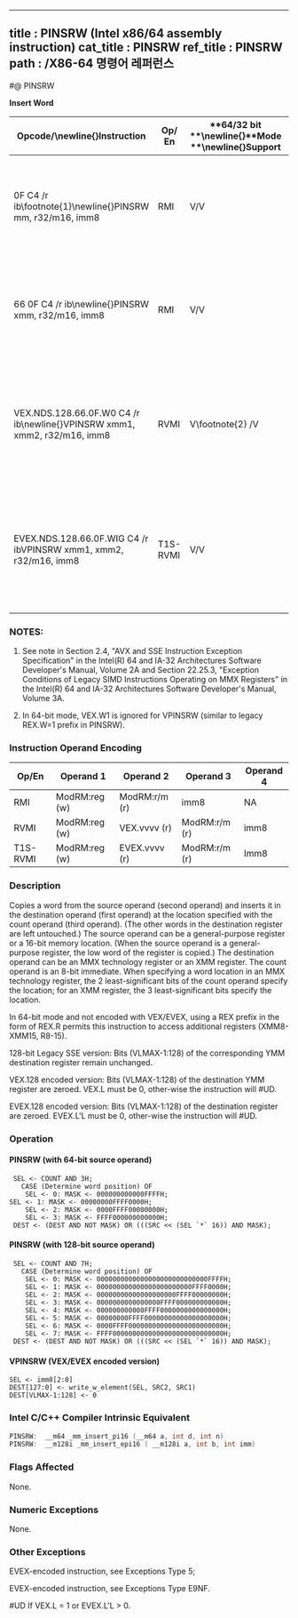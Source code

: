 ----------------------------
title : PINSRW (Intel x86/64 assembly instruction)
cat_title : PINSRW
ref_title : PINSRW
path : /X86-64 명령어 레퍼런스
----------------------------
#@ PINSRW

**Insert Word**

|**Opcode/**\newline{}**Instruction**|**Op/ En**|**64/32 bit **\newline{}**Mode **\newline{}**Support**|**CPUID **\newline{}**Feature **\newline{}**Flag**|**Description**|
|------------------------------------|----------|------------------------------------------------------|--------------------------------------------------|---------------|
|0F C4 /r ib\footnote{1}\newline{}PINSRW mm, r32/m16, imm8|RMI|V/V|SSE|Insert the low word from r32 or from m16 into mm at the word position specified by imm8.|
|66 0F C4 /r ib\newline{}PINSRW xmm, r32/m16, imm8|RMI|V/V|SSE2|Move the low word of r32 or from m16 into xmm at the word position specified by imm8.|
|VEX.NDS.128.66.0F.W0 C4 /r ib\newline{}VPINSRW xmm1, xmm2, r32/m16, imm8|RVMI|V\footnote{2} /V|AVX|Insert a word integer value from r32/m16 and rest from xmm2 into xmm1 at the word offset in imm8.|
|EVEX.NDS.128.66.0F.WIG C4 /r ibVPINSRW xmm1, xmm2, r32/m16, imm8|T1S-RVMI|V/V|AVX512BW|Insert a word integer value from r32/m16 and rest from xmm2 into xmm1 at the word offset in imm8.|
### NOTES:


1. See note in Section 2.4, "AVX and SSE Instruction Exception Specification" in the Intel(R) 64 and IA-32 Architectures Software Developer's Manual, Volume 2A and Section 22.25.3, "Exception Conditions of Legacy SIMD Instructions Operating on MMX Registers" in the Intel(R) 64 and IA-32 Architectures Software Developer's Manual, Volume 3A.

2. In 64-bit mode, VEX.W1 is ignored for VPINSRW (similar to legacy REX.W=1 prefix in PINSRW).

### Instruction Operand Encoding


|Op/En|Operand 1|Operand 2|Operand 3|Operand 4|
|-----|---------|---------|---------|---------|
|RMI|ModRM:reg (w)|ModRM:r/m (r)|imm8|NA|
|RVMI|ModRM:reg (w)|VEX.vvvv (r)|ModRM:r/m (r)|imm8|
|T1S-RVMI|ModRM:reg (w)|EVEX.vvvv (r)|ModRM:r/m (r)|Imm8|
### Description


Copies a word from the source operand (second operand) and inserts it in the destination operand (first operand) at the location specified with the count operand (third operand). (The other words in the destination register are left untouched.) The source operand can be a general-purpose register or a 16-bit memory location. (When the source operand is a general-purpose register, the low word of the register is copied.) The destination operand can be an MMX technology register or an XMM register. The count operand is an 8-bit immediate. When specifying a word location in an MMX technology register, the 2 least-significant bits of the count operand specify the location; for an XMM register, the 3 least-significant bits specify the location.

In 64-bit mode and not encoded with VEX/EVEX, using a REX prefix in the form of REX.R permits this instruction to access additional registers (XMM8-XMM15, R8-15). 

128-bit Legacy SSE version: Bits (VLMAX-1:128) of the corresponding YMM destination register remain unchanged.

VEX.128 encoded version: Bits (VLMAX-1:128) of the destination YMM register are zeroed. VEX.L must be 0, other-wise the instruction will #UD.

EVEX.128 encoded version: Bits (VLMAX-1:128) of the destination register are zeroed. EVEX.L'L must be 0, other-wise the instruction will #UD. 


### Operation
#### PINSRW (with 64-bit source operand)
```info-verb
 SEL <- COUNT AND 3H;
   CASE (Determine word position) OF
    SEL <- 0: MASK <- 000000000000FFFFH;
SEL <- 1: MASK <- 00000000FFFF0000H;
    SEL <- 2: MASK <- 0000FFFF00000000H;
    SEL <- 3: MASK <- FFFF000000000000H;
 DEST <- (DEST AND NOT MASK) OR (((SRC << (SEL `*` 16)) AND MASK);
```
#### PINSRW (with 128-bit source operand)
```info-verb
 SEL <- COUNT AND 7H;
   CASE (Determine word position) OF
    SEL <- 0: MASK <- 0000000000000000000000000000FFFFH;
    SEL <- 1: MASK <- 000000000000000000000000FFFF0000H;
    SEL <- 2: MASK <- 00000000000000000000FFFF00000000H;
    SEL <- 3: MASK <- 0000000000000000FFFF000000000000H;
    SEL <- 4: MASK <- 000000000000FFFF0000000000000000H;
    SEL <- 5: MASK <- 00000000FFFF00000000000000000000H;
    SEL <- 6: MASK <- 0000FFFF000000000000000000000000H;
    SEL <- 7: MASK <- FFFF0000000000000000000000000000H;
 DEST <- (DEST AND NOT MASK) OR (((SRC << (SEL `*` 16)) AND MASK);
```
#### VPINSRW (VEX/EVEX encoded version)
```info-verb
SEL  <- imm8[2:0]
DEST[127:0]  <- write_w_element(SEL, SRC2, SRC1)
DEST[VLMAX-1:128] <-  0
```

### Intel C/C++ Compiler Intrinsic Equivalent

```cpp
PINSRW:  __m64 _mm_insert_pi16 (__m64 a, int d, int n)
PINSRW:  __m128i _mm_insert_epi16 ( __m128i a, int b, int imm)
```
### Flags Affected


None.

### Numeric Exceptions


None.

### Other Exceptions


EVEX-encoded instruction, see Exceptions Type 5; 

EVEX-encoded instruction, see Exceptions Type E9NF.

#UD  If VEX.L = 1 or EVEX.L'L > 0.

